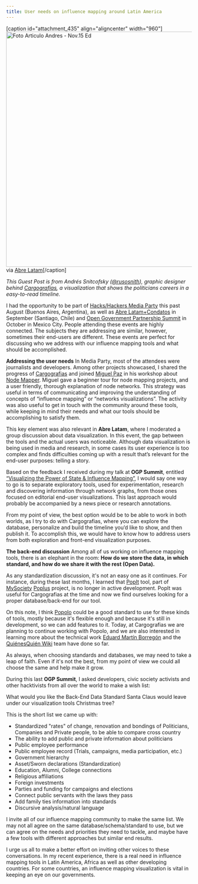 ```yaml
---
title: User needs on influence mapping around Latin America
---
```


[caption id="attachment_435" align="aligncenter" width="960"]<img class="wp-image-435 size-large" src="/assets/images/userneeds.png" alt="Foto Articulo Andres - Nov.15 Ed" width="960" height="636" /></a> via <a href="http://2015.abrelatam.org/" target="_blank">Abre Latam</a>[/caption]

<em>This Guest Post is from Andrés Snitcofsky (<a href="http://www.twitter.com/@rusosnith" target="_blank">@rusosnith</a>), graphic designer behind <a href="http://www.cargografias.org/" target="_blank">Cargografías</a>, a visualization that shows the politicians careers in a easy-to-read timeline.</em>

I had the opportunity to be part of <a href="http://mediaparty.info/" target="_blank">Hacks/Hackers Media Party</a> this past August (Buenos Aires, Argentina), as well as <a href="http://2015.abrelatam.org/" target="_blank">Abre Latam+Condatos</a> in September (Santiago, Chile) and <a href="http://www.opengovpartnership.org/2015Summit" target="_blank">Open Government Partnership Summit</a> in October in Mexico City. People attending these events are highly connected. The subjects they are addressing are similar, however, sometimes their end-users are different. These events are perfect for discussing who we address with our influence mapping tools and what should be accomplished.

<strong>Addressing the user needs</strong>
In Media Party, most of the attendees were journalists and developers. Among other projects showcased, I shared the progress of <a href="http://www.cargografias.org/" target="_blank">Cargografias</a> and joined <a href="https://twitter.com/miguelpaz" target="_blank">Miguel Paz</a> in his workshop about <a href="https://github.com/poderomedia/node-mapper" target="_blank">Node Mapper</a>. Miguel gave a beginner tour for node mapping projects, and a user friendly, thorough explanation of node networks. This strategy was useful in terms of communicating and improving the understanding of concepts of “influence mapping” or “networks visualizations”. The activity was also useful to get in touch with the community around these tools, while keeping in mind their needs and what our tools should be accomplishing to satisfy them.

This key element was also relevant in <strong>Abre Latam</strong>, where I moderated a group discussion about data visualization. In this event, the gap between the tools and the actual users was noticeable. Although data visualization is being used in media and research, in some cases its user experience is too complex and finds difficulties coming up with a result that’s relevant for the end-user purposes: telling a story.

Based on the feedback I received during my talk at <strong>OGP Summit</strong>, entitled <a href="https://csoday2015.sched.org/event/841764fb75066a8bd104e6dfdfa739d2" target="_blank">“Visualizing the Power of State &amp; Influence Mapping”</a>, I would say one way to go is to separate exploratory tools, used for experimentation, research and discovering information through network graphs, from those ones focused on editorial end-user visualizations. This last approach would probably be accompanied by a news piece or research annotations.

From my point of view, the best option would be to be able to work in both worlds, as I try to do with Cargografias, where you can explore the database, personalize and build the timeline you’d like to show, and then publish it. To accomplish this, we would have to know how to address users from both exploration and front-end visualization purposes.

<strong>The back-end discussion</strong>
Among all of us working on influence mapping tools, there is an elephant in the room: <strong>How do we store the data, in which standard, and how do we share it with the rest (Open Data).</strong>

As any standardization discussion, it's not an easy one as it continues. For instance, during these last months, I learned that <a href="http://popit.poplus.org/" target="_blank">PopIt</a> tool, part of <a href="https://www.mysociety.org/" target="_blank">MySociety</a> <a href="http://poplus.org/es/" target="_blank">Poplus</a> project, is no longer in active development. PopIt was useful for Cargografias at the time and now we find ourselves looking for a proper database/back-end for our tool.

On this note, I think <a href="http://www.popoloproject.com/" target="_blank">Popolo</a> could be a good standard to use for these kinds of tools, mostly because it's flexible enough and because it's still in development, so we can add features to it. Today, at Cargografias we are planning to continue working with Popolo, and we are also interested in learning more about the technical work <a href="https://twitter.com/emartinborregon" target="_blank">Eduard Martín Borregón</a> and the <a href="https://www.quienesquien.wiki/P%C3%A1gina_principal" target="_blank">QuiénesQuién Wiki</a> team have done so far.

As always, when choosing standards and databases, we may need to take a leap of faith. Even if it's not the best, from my point of view we could all choose the same and help make it grow.

During this last <strong>OGP Summit</strong>, I asked developers, civic society activists and other hacktivists from all over the world to make a wish list:

What would you like the Back-End Data Standard Santa Claus would leave under our visualization tools Christmas tree?

This is the short list we came up with:
<ul>
	<li>Standardized "rates" of change, renovation and bondings of Politicians, Companies and Private people, to be able to compare cross country</li>
	<li>The ability to add public and private information about politicians</li>
	<li>Public employee performance</li>
	<li>Public employee record (Trials, campaigns, media participation, etc.)</li>
	<li>Government hierarchy</li>
	<li>Asset/Sworn declarations (Standardization)</li>
	<li>Education, Alumni, College connections</li>
	<li>Religious affiliations</li>
	<li>Foreign investments</li>
	<li>Parties and funding for campaigns and elections</li>
	<li>Connect public servants with the laws they pass</li>
	<li>Add family ties information into standards</li>
	<li>Discursive analysis/natural language</li>
</ul>
I invite all of our influence mapping community to make the same list. We may not all agree on the same database/schema/standard to use, but we can agree on the needs and priorities they need to tackle, and maybe have a few tools with different approaches but similar end results.

I urge us all to make a better effort on inviting other voices to these conversations. In my recent experience, there is a real need in influence mapping tools in Latin America, Africa as well as other developing countries. For some countries, an influence mapping visualization is vital in keeping an eye on our governments.
